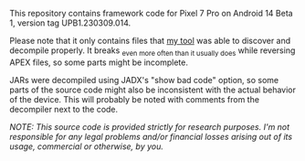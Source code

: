 This repository contains framework code for Pixel 7 Pro on Android 14 Beta 1, version tag UPB1.230309.014.

Please note that it only contains files that [my tool](https://sithi.me/projects/suze/) was able to discover and decompile properly. It breaks <sub>even more often than it usually does</sub> while reversing APEX files, so some parts might be incomplete.

JARs were decompiled using JADX's "show bad code" option, so some parts of the source code might also be inconsistent with the actual behavior of the device. This will probably be noted with comments from the decompiler next to the code.

*NOTE: This source code is provided strictly for research purposes. I'm not responsible for any legal problems and/or financial losses arising out of its usage, commercial or otherwise, by you.*
